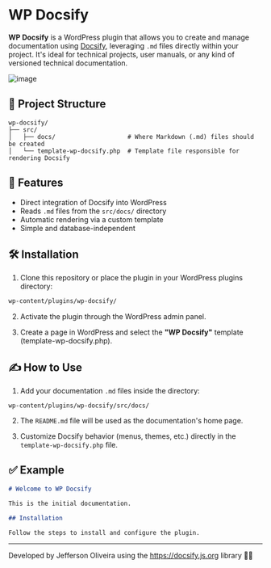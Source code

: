 # WP Docsify

**WP Docsify** is a WordPress plugin that allows you to create and manage documentation using [Docsify](https://docsify.js.org/), leveraging `.md` files directly within your project. It's ideal for technical projects, user manuals, or any kind of versioned technical documentation.

![image](https://github.com/user-attachments/assets/cb9fd6b2-c1d1-4e13-b156-c8324c02edc9)

## 📁 Project Structure

```
wp-docsify/
├── src/
│   ├── docs/                    # Where Markdown (.md) files should be created
│   └── template-wp-docsify.php  # Template file responsible for rendering Docsify
```

## 🧩 Features

- Direct integration of Docsify into WordPress
- Reads `.md` files from the `src/docs/` directory
- Automatic rendering via a custom template
- Simple and database-independent

## 🛠️ Installation

1. Clone this repository or place the plugin in your WordPress plugins directory:

```bash
wp-content/plugins/wp-docsify/
```

2. Activate the plugin through the WordPress admin panel.

3. Create a page in WordPress and select the **"WP Docsify"** template (template-wp-docsify.php).

## ✍️ How to Use

1. Add your documentation `.md` files inside the directory:

```
wp-content/plugins/wp-docsify/src/docs/
```

2. The `README.md` file will be used as the documentation's home page.

3. Customize Docsify behavior (menus, themes, etc.) directly in the `template-wp-docsify.php` file.

## ✅ Example

```markdown
# Welcome to WP Docsify

This is the initial documentation.

## Installation

Follow the steps to install and configure the plugin.
```

---

Developed by Jefferson Oliveira using the https://docsify.js.org library 🧑‍💻
